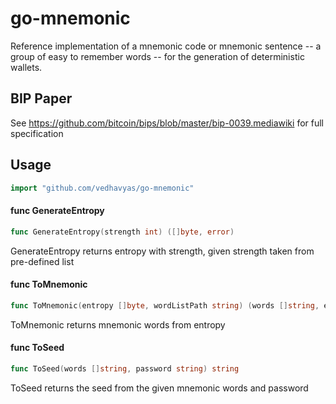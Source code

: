# go-mnemonic
    
Reference implementation of a mnemonic code or mnemonic sentence -- a group of easy to remember words -- for the generation of deterministic wallets.

## BIP Paper

See https://github.com/bitcoin/bips/blob/master/bip-0039.mediawiki for full specification

## Usage
```go
import "github.com/vedhavyas/go-mnemonic"
```

#### func  GenerateEntropy

```go
func GenerateEntropy(strength int) ([]byte, error)
```
GenerateEntropy returns entropy with strength, given strength taken from
pre-defined list

#### func  ToMnemonic

```go
func ToMnemonic(entropy []byte, wordListPath string) (words []string, err error)
```
ToMnemonic returns mnemonic words from entropy

#### func  ToSeed

```go
func ToSeed(words []string, password string) string
```
ToSeed returns the seed from the given mnemonic words and password
